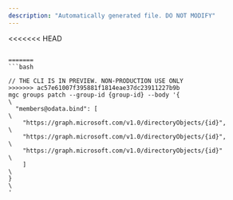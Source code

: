 ```yaml
---
description: "Automatically generated file. DO NOT MODIFY"
---
```


<<<<<<< HEAD
```cli

=======
```bash

// THE CLI IS IN PREVIEW. NON-PRODUCTION USE ONLY
>>>>>>> ac57e61007f395881f1814eae37dc23911227b9b
mgc groups patch --group-id {group-id} --body '{\
  "members@odata.bind": [\
    "https://graph.microsoft.com/v1.0/directoryObjects/{id}",\
    "https://graph.microsoft.com/v1.0/directoryObjects/{id}",\
    "https://graph.microsoft.com/v1.0/directoryObjects/{id}"\
    ]\
}\
'

```